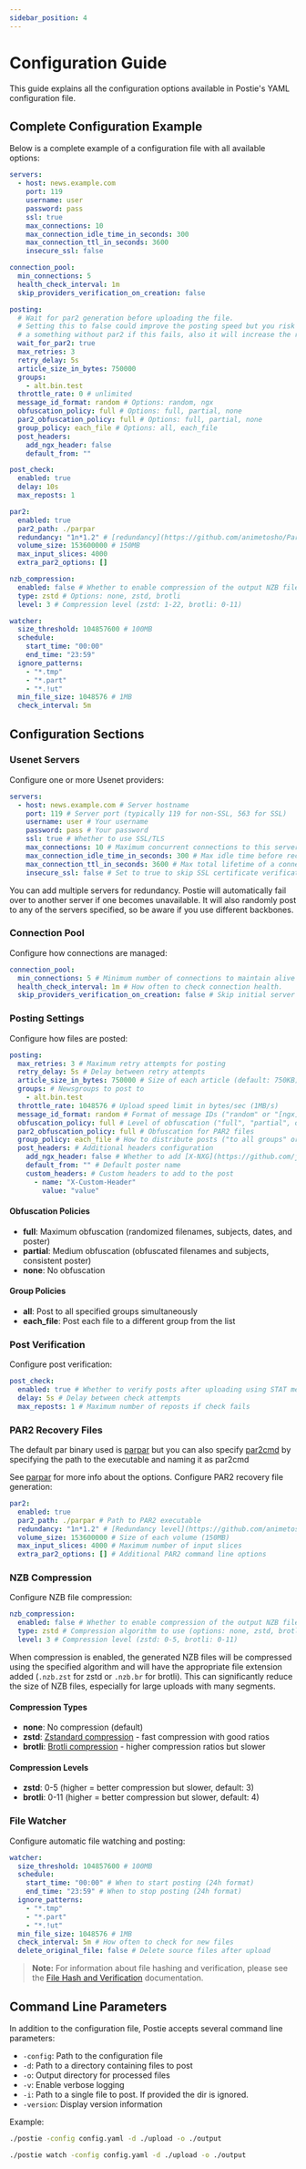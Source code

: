```yaml
---
sidebar_position: 4
---
```


# Configuration Guide

This guide explains all the configuration options available in Postie's YAML configuration file.

## Complete Configuration Example

Below is a complete example of a configuration file with all available options:

```yaml
servers:
  - host: news.example.com
    port: 119
    username: user
    password: pass
    ssl: true
    max_connections: 10
    max_connection_idle_time_in_seconds: 300
    max_connection_ttl_in_seconds: 3600
    insecure_ssl: false

connection_pool:
  min_connections: 5
  health_check_interval: 1m
  skip_providers_verification_on_creation: false

posting:
  # Wait for par2 generation before uploading the file.
  # Setting this to false could improve the posting speed but you risk into posting
  # a something without par2 if this fails, also it will increase the resource usage
  wait_for_par2: true
  max_retries: 3
  retry_delay: 5s
  article_size_in_bytes: 750000
  groups:
    - alt.bin.test
  throttle_rate: 0 # unlimited
  message_id_format: random # Options: random, ngx
  obfuscation_policy: full # Options: full, partial, none
  par2_obfuscation_policy: full # Options: full, partial, none
  group_policy: each_file # Options: all, each_file
  post_headers:
    add_ngx_header: false
    default_from: ""

post_check:
  enabled: true
  delay: 10s
  max_reposts: 1

par2:
  enabled: true
  par2_path: ./parpar
  redundancy: "1n*1.2" # [redundancy](https://github.com/animetosho/ParPar/blob/6feee4dd94bb18480f0bf08cd9d17ffc7e671b69/help-full.txt#L75)
  volume_size: 153600000 # 150MB
  max_input_slices: 4000
  extra_par2_options: []

nzb_compression:
  enabled: false # Whether to enable compression of the output NZB file
  type: zstd # Options: none, zstd, brotli
  level: 3 # Compression level (zstd: 1-22, brotli: 0-11)

watcher:
  size_threshold: 104857600 # 100MB
  schedule:
    start_time: "00:00"
    end_time: "23:59"
  ignore_patterns:
    - "*.tmp"
    - "*.part"
    - "*.!ut"
  min_file_size: 1048576 # 1MB
  check_interval: 5m
```

## Configuration Sections

### Usenet Servers

Configure one or more Usenet providers:

```yaml
servers:
  - host: news.example.com # Server hostname
    port: 119 # Server port (typically 119 for non-SSL, 563 for SSL)
    username: user # Your username
    password: pass # Your password
    ssl: true # Whether to use SSL/TLS
    max_connections: 10 # Maximum concurrent connections to this server
    max_connection_idle_time_in_seconds: 300 # Max idle time before recycling a connection
    max_connection_ttl_in_seconds: 3600 # Max total lifetime of a connection
    insecure_ssl: false # Set to true to skip SSL certificate verification
```

You can add multiple servers for redundancy. Postie will automatically fail over to another server if one becomes unavailable. It will also randomly post to any of the servers specified, so be aware if you use different backbones.

### Connection Pool

Configure how connections are managed:

```yaml
connection_pool:
  min_connections: 5 # Minimum number of connections to maintain alive in watch mode.
  health_check_interval: 1m # How often to check connection health.
  skip_providers_verification_on_creation: false # Skip initial server verification.
```

### Posting Settings

Configure how files are posted:

```yaml
posting:
  max_retries: 3 # Maximum retry attempts for posting
  retry_delay: 5s # Delay between retry attempts
  article_size_in_bytes: 750000 # Size of each article (default: 750KB)
  groups: # Newsgroups to post to
    - alt.bin.test
  throttle_rate: 1048576 # Upload speed limit in bytes/sec (1MB/s)
  message_id_format: random # Format of message IDs ("random" or "[ngx](https://github.com/javi11/nxg)")
  obfuscation_policy: full # Level of obfuscation ("full", "partial", or "none")
  par2_obfuscation_policy: full # Obfuscation for PAR2 files
  group_policy: each_file # How to distribute posts ("to all groups" or "or one group for each_file")
  post_headers: # Additional headers configuration
    add_ngx_header: false # Whether to add [X-NXG](https://github.com/javi11/nxg) header
    default_from: "" # Default poster name
    custom_headers: # Custom headers to add to the post
      - name: "X-Custom-Header"
        value: "value"
```

#### Obfuscation Policies

- **full**: Maximum obfuscation (randomized filenames, subjects, dates, and poster)
- **partial**: Medium obfuscation (obfuscated filenames and subjects, consistent poster)
- **none**: No obfuscation

#### Group Policies

- **all**: Post to all specified groups simultaneously
- **each_file**: Post each file to a different group from the list

### Post Verification

Configure post verification:

```yaml
post_check:
  enabled: true # Whether to verify posts after uploading using STAT method
  delay: 5s # Delay between check attempts
  max_reposts: 1 # Maximum number of reposts if check fails
```

### PAR2 Recovery Files

The default par binary used is [parpar](https://github.com/animetosho/ParPar/blob/master/help-full.txt) but you can also specify [par2cmd](https://github.com/Parchive/par2cmdline) by specifying the path to the executable and naming it as par2cmd

See [parpar](https://github.com/animetosho/ParPar/blob/master/help-full.txt) for more info about the options.
Configure PAR2 recovery file generation:

```yaml
par2:
  enabled: true
  par2_path: ./parpar # Path to PAR2 executable
  redundancy: "1n*1.2" # [Redundancy level](https://github.com/animetosho/ParPar/blob/6feee4dd94bb18480f0bf08cd9d17ffc7e671b69/help-full.txt#L75)
  volume_size: 153600000 # Size of each volume (150MB)
  max_input_slices: 4000 # Maximum number of input slices
  extra_par2_options: [] # Additional PAR2 command line options
```

### NZB Compression

Configure NZB file compression:

```yaml
nzb_compression:
  enabled: false # Whether to enable compression of the output NZB file
  type: zstd # Compression algorithm to use (options: none, zstd, brotli)
  level: 3 # Compression level (zstd: 0-5, brotli: 0-11)
```

When compression is enabled, the generated NZB files will be compressed using the specified algorithm and will have the appropriate file extension added (`.nzb.zst` for zstd or `.nzb.br` for brotli). This can significantly reduce the size of NZB files, especially for large uploads with many segments.

#### Compression Types

- **none**: No compression (default)
- **zstd**: [Zstandard compression](https://github.com/facebook/zstd) - fast compression with good ratios
- **brotli**: [Brotli compression](https://github.com/google/brotli) - higher compression ratios but slower

#### Compression Levels

- **zstd**: 0-5 (higher = better compression but slower, default: 3)
- **brotli**: 0-11 (higher = better compression but slower, default: 4)

### File Watcher

Configure automatic file watching and posting:

```yaml
watcher:
  size_threshold: 104857600 # 100MB
  schedule:
    start_time: "00:00" # When to start posting (24h format)
    end_time: "23:59" # When to stop posting (24h format)
  ignore_patterns:
    - "*.tmp"
    - "*.part"
    - "*.!ut"
  min_file_size: 1048576 # 1MB
  check_interval: 5m # How often to check for new files
  delete_original_file: false # Delete source files after upload
```

> **Note:** For information about file hashing and verification, please see the [File Hash and Verification](file-hash.md) documentation.

## Command Line Parameters

In addition to the configuration file, Postie accepts several command line parameters:

- `-config`: Path to the configuration file
- `-d`: Path to a directory containing files to post
- `-o`: Output directory for processed files
- `-v`: Enable verbose logging
- `-i`: Path to a single file to post. If provided the dir is ignored.
- `-version`: Display version information

Example:

```bash
./postie -config config.yaml -d ./upload -o ./output
```

```bash
./postie watch -config config.yaml -d ./upload -o ./output
```
